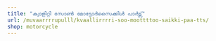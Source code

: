 ```yaml
---
title: "ക്വാളിറ്റി സോൺ മോട്ടോർസൈക്കിൾ പാർട്സ്"
url: /muvaarrrrupulll/kvaallirrrri-soo-moottttoo-saikki-paa-tts/
shop: motorcycle
---
```

